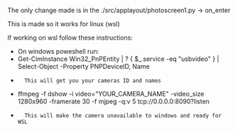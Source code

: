 The only change made is in the ./src/applayout/photoscreen1.py  ->  on_enter


This is made so it works for linux (wsl)

If working on wsl follow these instructions:
- On windows poweshell run:
- 	Get-CimInstance Win32_PnPEntity | ? { $_.service -eq "usbvideo" } | Select-Object -Property PNPDeviceID, Name
- 		This will get you your cameras ID and names
- 	ffmpeg -f dshow -i video="YOUR_CAMERA_NAME" -video_size 1280x960 -framerate 30 -f mjpeg -q:v 5 tcp://0.0.0.0:8090?listen
- 		This will make the camera unavailable to windows and ready for WSL
  
